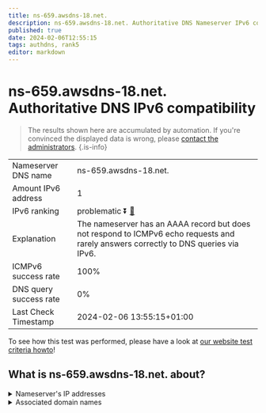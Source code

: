 ```yaml
---
title: ns-659.awsdns-18.net.
description: ns-659.awsdns-18.net. Authoritative DNS Nameserver IPv6 compatibility
published: true
date: 2024-02-06T12:55:15
tags: authdns, rank5
editor: markdown
---
```


# ns-659.awsdns-18.net. Authoritative DNS IPv6 compatibility

> The results shown here are accumulated by automation. If you're convinced the displayed data is wrong, please [contact the administrators](/howto/chat). 
{.is-info}




|   |   |
| - | - |
| Nameserver DNS name | ns-659.awsdns-18.net.
| Amount IPv6 address | 1
| IPv6 ranking | problematic :arrow_double_down: [🔗](/howto/ranking) |
| Explanation | The nameserver has an AAAA record but does not respond to ICMPv6 echo requests and rarely answers correctly to DNS queries via IPv6. |
| ICMPv6 success rate | 100%|
| DNS query success rate | 0% |
| Last Check Timestamp | 2024-02-06 13:55:15+01:00 |

To see how this test was performed, please have a look at [our website test criteria howto](/howto/testcriteria/authdns)!


## What is ns-659.awsdns-18.net. about?




<details>
<summary>Nameserver's IP addresses</summary>

2600:9000:5302:9300::1

</details>



<details>
<summary>Associated domain names</summary>

www.netflix.com

</details>
